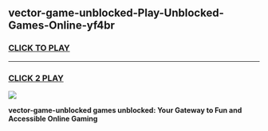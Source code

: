 
## vector-game-unblocked-Play-Unblocked-Games-Online-yf4br
<h3>
<a href="https://premium76.site?title=vector-game-unblocked&ref=25A">CLICK TO PLAY</a></h3>
<hr>

<h3>
<a href="https://premium76.site?title=vector-game-unblocked&ref=25A">CLICK 2 PLAY</a>
  
</h3>

<a href="https://premium76.site?title=vector-game-unblocked&ref=25A"><img src="https://clearcache.store/games.png"></a>


**vector-game-unblocked games unblocked: Your Gateway to Fun and Accessible Online Gaming**
